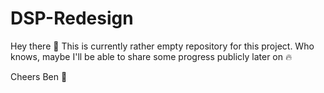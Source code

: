 # DSP-Redesign

Hey there 🤘
This is currently rather empty repository for this project. 
Who knows, maybe I'll be able to share some progress publicly later on 🔥

Cheers 
Ben 🤘
